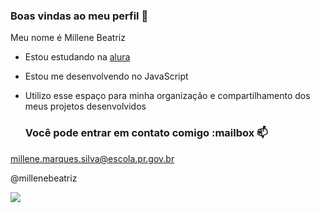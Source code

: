 ### Boas vindas ao meu perfil 💝

Meu nome é Millene Beatriz

- Estou estudando na [alura](https://www.alura.com.br)
- Estou me desenvolvendo no JavaScript
- Utilizo esse espaço para minha organização e compartilhamento dos meus projetos desenvolvidos

  ### Você pode entrar em contato comigo :mailbox 📫

millene.marques.silva@escola.pr.gov.br

@millenebeatriz

![](https://tenor.com/pt-BR/view/welcome-greetings-hello-waving-penguin-gif-12289136)
